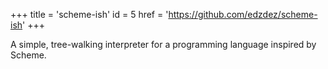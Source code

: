 +++
title = 'scheme-ish'
id = 5
href = 'https://github.com/edzdez/scheme-ish'
+++

A simple, tree-walking interpreter for a programming language inspired by Scheme.
